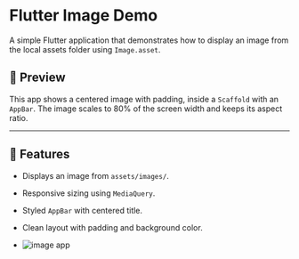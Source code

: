 # Flutter Image Demo

A simple Flutter application that demonstrates how to display an image from the local assets folder using `Image.asset`.

## 📸 Preview
This app shows a centered image with padding, inside a `Scaffold` with an `AppBar`. The image scales to 80% of the screen width and keeps its aspect ratio.

---

## 🚀 Features
- Displays an image from `assets/images/`.
- Responsive sizing using `MediaQuery`.
- Styled `AppBar` with centered title.
- Clean layout with padding and background color.

- ![image app](https://github.com/user-attachments/assets/62f2eeb9-5882-4f3e-add2-a99485811dd4)

